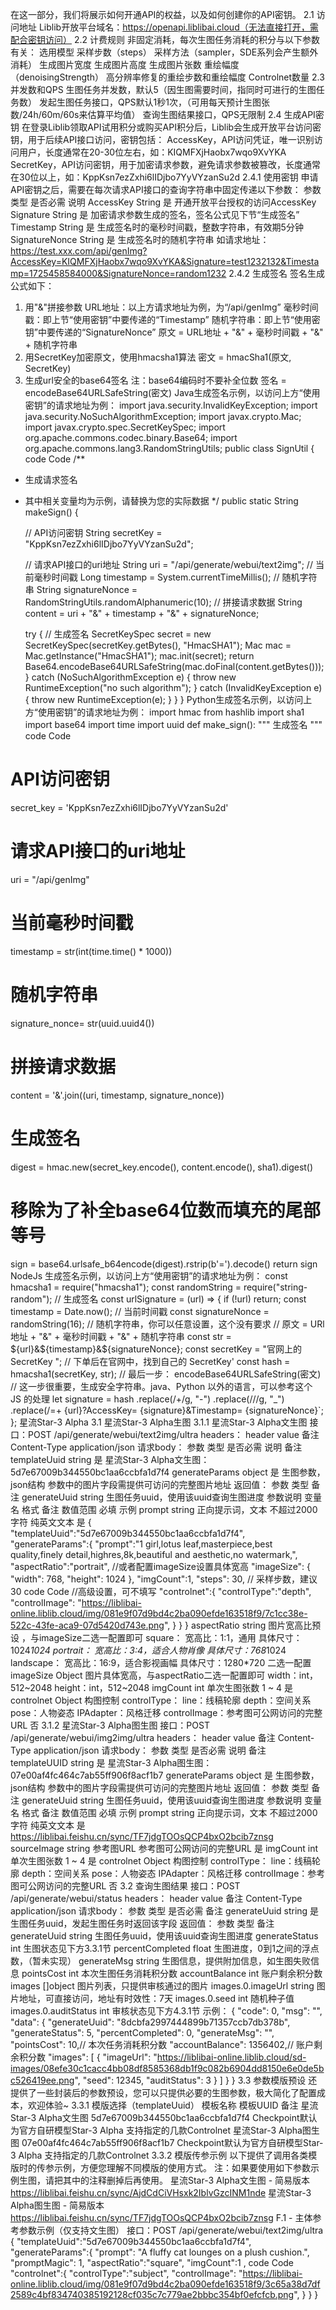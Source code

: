 在这一部分，我们将展示如何开通API的权益，以及如何创建你的API密钥。
2.1 访问地址
Liblib开放平台域名：https://openapi.liblibai.cloud（无法直接打开，需配合密钥访问）
2.2 计费规则
非固定消耗，每次生图任务消耗的积分与以下参数有关：
选用模型
采样步数（steps）
采样方法（sampler，SDE系列会产生额外消耗）
生成图片宽度
生成图片高度
生成图片张数
重绘幅度（denoisingStrength）
高分辨率修复的重绘步数和重绘幅度
Controlnet数量
2.3 并发数和QPS
生图任务并发数，默认5（因生图需要时间，指同时可进行的生图任务数）
发起生图任务接口，QPS默认1秒1次，（可用每天预计生图张数/24h/60m/60s来估算平均值）
查询生图结果接口，QPS无限制
2.4 生成API密钥
在登录Liblib领取API试用积分或购买API积分后，Liblib会生成开放平台访问密钥，用于后续API接口访问，密钥包括：
AccessKey，API访问凭证，唯一识别访问用户，长度通常在20-30位左右，如：KIQMFXjHaobx7wqo9XvYKA
SecretKey，API访问密钥，用于加密请求参数，避免请求参数被篡改，长度通常在30位以上，如：KppKsn7ezZxhi6lIDjbo7YyVYzanSu2d
2.4.1 使用密钥
申请API密钥之后，需要在每次请求API接口的查询字符串中固定传递以下参数：
参数
类型
是否必需
说明
AccessKey
String
是
开通开放平台授权的访问AccessKey
Signature
String
是
加密请求参数生成的签名，签名公式见下节“生成签名”
Timestamp
String
是
生成签名时的毫秒时间戳，整数字符串，有效期5分钟
SignatureNonce
String
是
生成签名时的随机字符串
如请求地址：https://test.xxx.com/api/genImg?AccessKey=KIQMFXjHaobx7wqo9XvYKA&Signature=test1232132&Timestamp=1725458584000&SignatureNonce=random1232
2.4.2 生成签名
签名生成公式如下：
1. 用"&"拼接参数
URL地址：以上方请求地址为例，为“/api/genImg”
毫秒时间戳：即上节“使用密钥”中要传递的“Timestamp”
随机字符串：即上节“使用密钥”中要传递的“SignatureNonce”
原文 = URL地址 + "&" + 毫秒时间戳 + "&" + 随机字符串
2. 用SecretKey加密原文，使用hmacsha1算法
密文 = hmacSha1(原文, SecretKey)
3. 生成url安全的base64签名
注：base64编码时不要补全位数
签名 = encodeBase64URLSafeString(密文)
Java生成签名示例，以访问上方“使用密钥”的请求地址为例：
import java.security.InvalidKeyException;
import java.security.NoSuchAlgorithmException;
import javax.crypto.Mac;
import javax.crypto.spec.SecretKeySpec;
import org.apache.commons.codec.binary.Base64;
import org.apache.commons.lang3.RandomStringUtils;
public class SignUtil {
code
Code
/**
 * 生成请求签名
 * 其中相关变量均为示例，请替换为您的实际数据
 */
public static String makeSign() {

    // API访问密钥
    String secretKey = "KppKsn7ezZxhi6lIDjbo7YyVYzanSu2d";
    
    // 请求API接口的uri地址
    String uri = "/api/generate/webui/text2img";
    // 当前毫秒时间戳
    Long timestamp = System.currentTimeMillis();
    // 随机字符串
    String signatureNonce = RandomStringUtils.randomAlphanumeric(10);
    // 拼接请求数据
    String content = uri + "&" + timestamp + "&" + signatureNonce;

    try {
        // 生成签名
        SecretKeySpec secret = new SecretKeySpec(secretKey.getBytes(), "HmacSHA1");
        Mac mac = Mac.getInstance("HmacSHA1");
        mac.init(secret);
        return Base64.encodeBase64URLSafeString(mac.doFinal(content.getBytes()));
    } catch (NoSuchAlgorithmException e) {
        throw new RuntimeException("no such algorithm");
    } catch (InvalidKeyException e) {
        throw new RuntimeException(e);
    }
}
}
Python生成签名示例，以访问上方“使用密钥”的请求地址为例：
import hmac
from hashlib import sha1
import base64
import time
import uuid
def make_sign():
"""
生成签名
"""
code
Code
# API访问密钥
secret_key = 'KppKsn7ezZxhi6lIDjbo7YyVYzanSu2d'

# 请求API接口的uri地址
uri = "/api/genImg"
# 当前毫秒时间戳
timestamp = str(int(time.time() * 1000))
# 随机字符串
signature_nonce= str(uuid.uuid4())
# 拼接请求数据
content = '&'.join((uri, timestamp, signature_nonce))

# 生成签名
digest = hmac.new(secret_key.encode(), content.encode(), sha1).digest()
# 移除为了补全base64位数而填充的尾部等号
sign = base64.urlsafe_b64encode(digest).rstrip(b'=').decode()
return sign
NodeJs 生成签名示例，以访问上方“使用密钥”的请求地址为例：
const hmacsha1 = require("hmacsha1");
const randomString = require("string-random");
// 生成签名
const urlSignature = (url) => {
if (!url) return;
const timestamp = Date.now(); // 当前时间戳
const signatureNonce = randomString(16); // 随机字符串，你可以任意设置，这个没有要求
// 原文 = URl地址 + "&" + 毫秒时间戳 + "&" + 随机字符串
const str = ${url}&${timestamp}&${signatureNonce};
const secretKey = "官网上的 SecretKey "; // 下单后在官网中，找到自己的 SecretKey'
const hash = hmacsha1(secretKey, str);
// 最后一步： encodeBase64URLSafeString(密文)
// 这一步很重要，生成安全字符串。java、Python 以外的语言，可以参考这个 JS 的处理
let signature = hash
.replace(/+/g, "-")
.replace(///g, "_")
.replace(/=+
{url}?AccessKey=
{signature}&Timestamp=
{signatureNonce}`;
};
星流Star-3 Alpha
3.1 星流Star-3 Alpha生图
3.1.1 星流Star-3 Alpha文生图
接口：POST /api/generate/webui/text2img/ultra
headers：
header
value
备注
Content-Type
application/json
请求body：
参数
类型
是否必需
说明
备注
templateUuid
string
是
星流Star-3 Alpha文生图：5d7e67009b344550bc1aa6ccbfa1d7f4
generateParams
object
是
生图参数，json结构
参数中的图片字段需提供可访问的完整图片地址
返回值：
参数
类型
备注
generateUuid
string
生图任务uuid，使用该uuid查询生图进度
参数说明
变量名
格式
备注
数值范围
必填
示例
prompt
string
正向提示词，文本
不超过2000字符
纯英文文本
是
{
"templateUuid":"5d7e67009b344550bc1aa6ccbfa1d7f4",
"generateParams":{
"prompt":"1 girl,lotus leaf,masterpiece,best quality,finely detail,highres,8k,beautiful and aesthetic,no watermark,",
"aspectRatio":"portrait",
//或者配置imageSize设置具体宽高
"imageSize": {
"width": 768,
"height": 1024
},
"imgCount":1,
"steps": 30, // 采样步数，建议30
code
Code
//高级设置，可不填写
  "controlnet":{
      "controlType":"depth",
      "controlImage": "https://liblibai-online.liblib.cloud/img/081e9f07d9bd4c2ba090efde163518f9/7c1cc38e-522c-43fe-aca9-07d5420d743e.png",
  }
}
}
aspectRatio
string
图片宽高比预设
，与imageSize二选一配置即可
square：
宽高比：1:1，通用
具体尺寸：1024*1024
portrait：
宽高比：3:4，适合人物肖像
具体尺寸：768*1024
landscape：
宽高比：16:9，适合影视画幅
具体尺寸：1280*720
二选一配置
imageSize
Object
图片具体宽高，与aspectRatio二选一配置即可
width：int，512~2048
height：int，512~2048
imgCount
int
单次生图张数
1 ~ 4
是
controlnet
Object
构图控制
controlType：
line：线稿轮廓
depth：空间关系
pose：人物姿态
IPAdapter：风格迁移
controlImage：参考图可公网访问的完整URL
否
3.1.2 星流Star-3 Alpha图生图
接口：POST /api/generate/webui/img2img/ultra
headers：
header
value
备注
Content-Type
application/json
请求body：
参数
类型
是否必需
说明
备注
templateUUID
string
是
星流Star-3 Alpha图生图：07e00af4fc464c7ab55ff906f8acf1b7
generateParams
object
是
生图参数，json结构
参数中的图片字段需提供可访问的完整图片地址
返回值：
参数
类型
备注
generateUuid
string
生图任务uuid，使用该uuid查询生图进度
参数说明
变量名
格式
备注
数值范围
必填
示例
prompt
string
正向提示词，文本
不超过2000字符
纯英文文本
是
https://liblibai.feishu.cn/sync/TF7jdgTOOsQCP4bxO2bcib7znsg
sourceImage
string
参考图URL
参考图可公网访问的完整URL
是
imgCount
int
单次生图张数
1 ~ 4
是
controlnet
Object
构图控制
controlType：
line：线稿轮廓
depth：空间关系
pose：人物姿态
IPAdapter：风格迁移
controlImage：参考图可公网访问的完整URL
否
3.2 查询生图结果
接口：POST /api/generate/webui/status
headers：
header
value
备注
Content-Type
application/json
请求body：
参数
类型
是否必需
备注
generateUuid
string
是
生图任务uuid，发起生图任务时返回该字段
返回值：
参数
类型
备注
generateUuid
string
生图任务uuid，使用该uuid查询生图进度
generateStatus
int
生图状态见下方3.3.1节
percentCompleted
float
生图进度，0到1之间的浮点数，（暂未实现）
generateMsg
string
生图信息，提供附加信息，如生图失败信息
pointsCost
int
本次生图任务消耗积分数
accountBalance
int
账户剩余积分数
images
[]object
图片列表，只提供审核通过的图片
images.0.imageUrl
string
图片地址，可直接访问，地址有时效性：7天
images.0.seed
int
随机种子值
images.0.auditStatus
int
审核状态见下方4.3.1节
示例：
{
"code": 0,
"msg": "",
"data": {
"generateUuid": "8dcbfa2997444899b71357ccb7db378b",
"generateStatus": 5,
"percentCompleted": 0,
"generateMsg": "",
"pointsCost": 10,// 本次任务消耗积分数
"accountBalance": 1356402,// 账户剩余积分数
"images": [
{
"imageUrl": "https://liblibai-online.liblib.cloud/sd-images/08efe30c1cacc4bb08df8585368db1f9c082b6904dd8150e6e0de5bc526419ee.png",
"seed": 12345,
"auditStatus": 3
}
]
}
}
3.3 参数模版预设
还提供了一些封装后的参数预设，您可以只提供必要的生图参数，极大简化了配置成本，欢迎体验~
3.3.1 模版选择（templateUuid）
模板名称
模板UUID
备注
星流Star-3 Alpha文生图
5d7e67009b344550bc1aa6ccbfa1d7f4
Checkpoint默认为官方自研模型Star-3 Alpha
支持指定的几款Controlnet
星流Star-3 Alpha图生图
07e00af4fc464c7ab55ff906f8acf1b7
Checkpoint默认为官方自研模型Star-3 Alpha
支持指定的几款Controlnet
3.3.2 模版传参示例
以下提供了调用各类模版时的传参示例，方便您理解不同模版的使用方式。
注：如果要使用如下参数示例生图，请把其中的注释删掉后再使用。
星流Star-3 Alpha文生图 - 简易版本
https://liblibai.feishu.cn/sync/AjdCdCiVHsxk2IblvGzcINM1nde
星流Star-3 Alpha图生图 - 简易版本
https://liblibai.feishu.cn/sync/TF7jdgTOOsQCP4bxO2bcib7znsg
F.1 - 主体参考参数示例（仅支持文生图）
接口：POST /api/generate/webui/text2img/ultra
{
"templateUuid":"5d7e67009b344550bc1aa6ccbfa1d7f4",
"generateParams":{
"prompt": "A fluffy cat lounges on a plush cushion.",
"promptMagic": 1,
"aspectRatio":"square",
"imgCount":1 ,
code
Code
"controlnet":{
      "controlType":"subject",
      "controlImage": "https://liblibai-online.liblib.cloud/img/081e9f07d9bd4c2ba090efde163518f9/3c65a38d7df2589c4bf834740385192128cf035c7c779ae2bbbc354bf0efcfcb.png",
  }
}
}